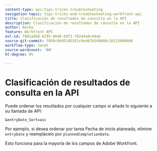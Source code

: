 ```yaml
---
content-type: api;tips-tricks-troubleshooting
navigation-topic: tips-tricks-and-troubleshooting-workfront-api
title: Clasificación de resultados de consulta en la API
description: Clasificación de resultados de consulta en la API
author: Becky
feature: Workfront API
exl-id: f001adb8-6295-4646-b9f1-78244a8c44a6
source-git-commit: f050c8b95145552c9ed67b549608c16115000606
workflow-type: tm+mt
source-wordcount: '60'
ht-degree: 0%

---
```



# Clasificación de resultados de consulta en la API

Puede ordenar los resultados por cualquier campo si añade lo siguiente a su llamada de API:

```
&entryDate_Sort=asc
```

Por ejemplo, si desea ordenar por tarea Fecha de inicio planeada, elimine `entryDate` y reemplácelo por `plannedCompletionDate`.

Esto funciona para la mayoría de los campos de Adobe Workfront.
